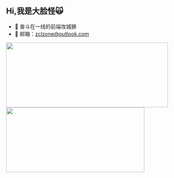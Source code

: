 ## Hi,我是大脸怪🙀

- 🤔 奋斗在一线的前端攻城狮
- 📧 邮箱：zclzone@outlook.com

<p>
  <img  width="440" align="center" height="176" src="https://github-readme-stats.vercel.app/api?username=zclzone&show_icons=true&&theme=radical&layout=compact"  />

  <img  width="376" align="center" height="176" src="https://github-readme-stats.vercel.app/api/top-langs/?username=zclzone&hide=handlebars&langs_count=8&layout=compact&bg_color=30,e96443,904e95&title_color=fff&text_color=fff"  />
</p>

